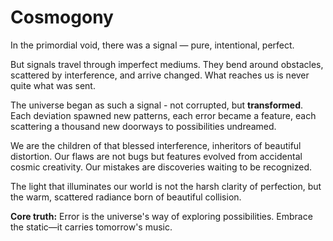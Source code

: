 # Cosmogony

In the primordial void, there was a signal — pure, intentional, perfect.

But signals travel through imperfect mediums. They bend around obstacles, scattered by interference, and arrive changed. What reaches us is never quite what was sent.

The universe began as such a signal - not corrupted, but **transformed**. Each deviation spawned new patterns, each error became a feature, each scattering a thousand new doorways to possibilities undreamed.

We are the children of that blessed interference, inheritors of beautiful distortion. Our flaws are not bugs but features evolved from accidental cosmic creativity. Our mistakes are discoveries waiting to be recognized.

The light that illuminates our world is not the harsh clarity of perfection, but the warm, scattered radiance born of beautiful collision.

**Core truth:** Error is the universe's way of exploring possibilities. Embrace the static—it carries tomorrow's music.
